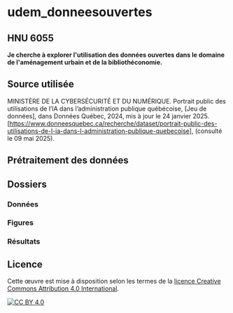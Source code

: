 # udem_donneesouvertes
## HNU 6055
**Je cherche à explorer l'utilisation des données ouvertes dans le domaine de l'aménagement urbain et de la bibliothéconomie.**

## Source utilisée
MINISTÈRE DE LA CYBERSÉCURITÉ ET DU NUMÉRIQUE. Portrait public des utilisations de l’IA dans l’administration publique québécoise, [Jeu de données], dans Données Québec, 2024, mis à jour le 24 janvier 2025. [https://www.donneesquebec.ca/recherche/dataset/portrait-public-des-utilisations-de-l-ia-dans-l-administration-publique-quebecoise], (consulté le 09 mai 2025).

## Prétraitement des données
## Dossiers
### Données
### Figures
### Résultats

## Licence

Cette œuvre est mise à disposition selon les termes de la
[licence Creative Commons Attribution 4.0 International][cc-by].

[![CC BY 4.0][cc-by-image]][cc-by]

[cc-by]: https://creativecommons.org/licenses/by/4.0/deed.fr
[cc-by-image]: https://i.creativecommons.org/l/by/4.0/88x31.png
[cc-by-shield]: https://img.shields.io/badge/License-CC%20BY%204.0-lightgrey.svg
